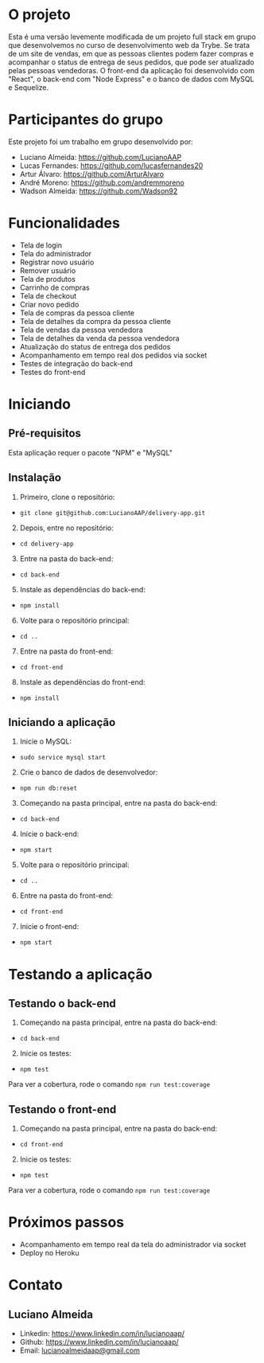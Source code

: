 # O projeto

Esta é uma versão levemente modificada de um projeto full stack em grupo que desenvolvemos no curso de desenvolvimento web da Trybe. Se trata de um site de vendas, em que as pessoas clientes podem fazer compras e acompanhar o status de entrega de seus pedidos, que pode ser atualizado pelas pessoas vendedoras. O front-end da aplicação foi desenvolvido com "React", o back-end com "Node Express" e o banco de dados com MySQL e Sequelize.

# Participantes do grupo

Este projeto foi um trabalho em grupo desenvolvido por:

- Luciano Almeida: https://github.com/LucianoAAP
- Lucas Fernandes: https://github.com/lucasfernandes20
- Artur Álvaro: https://github.com/ArturAlvaro
- André Moreno: https://github.com/andremmoreno
- Wadson Almeida: https://github.com/Wadson92

# Funcionalidades

- Tela de login
- Tela do administrador
- Registrar novo usuário
- Remover usuário
- Tela de produtos
- Carrinho de compras
- Tela de checkout
- Criar novo pedido
- Tela de compras da pessoa cliente
- Tela de detalhes da compra da pessoa cliente
- Tela de vendas da pessoa vendedora
- Tela de detalhes da venda da pessoa vendedora
- Atualização do status de entrega dos pedidos
- Acompanhamento em tempo real dos pedidos via socket
- Testes de integração do back-end
- Testes do front-end

# Iniciando

## Pré-requisitos

Esta aplicação requer o pacote "NPM" e "MySQL"

## Instalação

1. Primeiro, clone o repositório:
- `git clone git@github.com:LucianoAAP/delivery-app.git`
2. Depois, entre no repositório:
- `cd delivery-app`
3. Entre na pasta do back-end:
- `cd back-end`
5. Instale as dependências do back-end:
- `npm install`
6. Volte para o repositório principal:
- `cd ..`
7. Entre na pasta do front-end:
- `cd front-end`
8. Instale as dependências do front-end:
- `npm install`

## Iniciando a aplicação

1. Inicie o MySQL:
- `sudo service mysql start`
2. Crie o banco de dados de desenvolvedor:
- `npm run db:reset`
3. Começando na pasta principal, entre na pasta do back-end:
- `cd back-end`
4. Inicie o back-end:
- `npm start`
5. Volte para o repositório principal:
- `cd ..`
6. Entre na pasta do front-end:
- `cd front-end`
7. Inicie o front-end:
- `npm start`

# Testando a aplicação

## Testando o back-end

1. Começando na pasta principal, entre na pasta do back-end:
- `cd back-end`
2. Inicie os testes:
- `npm test`

Para ver a cobertura, rode o comando `npm run test:coverage`

## Testando o front-end

1. Começando na pasta principal, entre na pasta do back-end:
- `cd front-end`
2. Inicie os testes:
- `npm test`

Para ver a cobertura, rode o comando `npm run test:coverage`

# Próximos passos

- Acompanhamento em tempo real da tela do administrador via socket
- Deploy no Heroku

# Contato

## Luciano Almeida

- Linkedin: https://www.linkedin.com/in/lucianoaap/
- Github: https://www.linkedin.com/in/lucianoaap/
- Email: lucianoalmeidaap@gmail.com